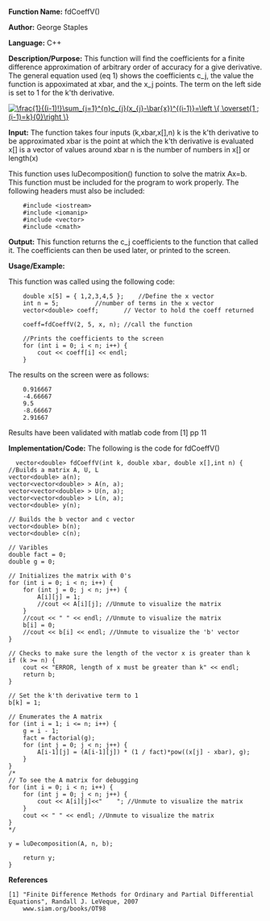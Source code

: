 **Function Name:**           fdCoeffV()

**Author:** George Staples

**Language:** C++

**Description/Purpose:** This function will find the coefficients for a finite difference approximation of arbitrary order of accuracy for a give derivative. The general equation used (eq 1) shows the coefficients c_j, the value the function is appoximated at xbar, and the x_j points. The term on the left side is set to 1 for the k'th derivative. 

<a href="https://www.codecogs.com/eqnedit.php?latex=\frac{1}{(i-1)!}\sum_{j=1}^{n}c_{j}(x_{j}-\bar{x})^{(i-1)}=\left&space;\{&space;\overset{1&space;;&space;(i-1)=k}{0}\right&space;\}" target="_blank"><img src="https://latex.codecogs.com/gif.latex?\frac{1}{(i-1)!}\sum_{j=1}^{n}c_{j}(x_{j}-\bar{x})^{(i-1)}=\left&space;\{&space;\overset{1&space;;&space;(i-1)=k}{0}\right&space;\}" title="\frac{1}{(i-1)!}\sum_{j=1}^{n}c_{j}(x_{j}-\bar{x})^{(i-1)}=\left \{ \overset{1 ; (i-1)=k}{0}\right \}" /></a>

**Input:** The function takes four inputs (k,xbar,x[],n)
  k is the k'th derivative to be approximated
  xbar is the point at which the k'th derivative is evaluated
  x[] is a vector of values around xbar 
  n is the number of numbers in x[] or length(x)
  
  This function uses luDecomposition() function to solve the matrix Ax=b. This function must be included for the program to work properly. The following headers must also be included:
  ```
      #include <iostream>
      #include <iomanip>
      #include <vector>
      #include <cmath>
  ```

**Output:** This function returns the c_j coefficients to the function that called it. The coefficients can then be used later, or printed to the screen.

**Usage/Example:**

This function was called using the following code:
```
	double x[5] = { 1,2,3,4,5 }; 	//Define the x vector
	int n = 5;			//number of terms in the x vector
	vector<double> coeff;		// Vector to hold the coeff returned

	coeff=fdCoeffV(2, 5, x, n);	//call the function

	//Prints the coefficients to the screen
	for (int i = 0; i < n; i++) {
		cout << coeff[i] << endl;
	}
```
The results on the screen were as follows:

```
	0.916667
	-4.66667
	9.5
	-8.66667
	2.91667

```
Results have been validated with matlab code from [1] pp 11

**Implementation/Code:** The following is the code for fdCoeffV()

      vector<double> fdCoeffV(int k, double xbar, double x[],int n) {
	//Builds a matrix A, U, L
	vector<double> a(n);
	vector<vector<double> > A(n, a);
	vector<vector<double> > U(n, a);
	vector<vector<double> > L(n, a);
	vector<double> y(n);

	// Builds the b vector and c vector
	vector<double> b(n);
	vector<double> c(n);

	// Varibles
	double fact = 0;
	double g = 0;

	// Initializes the matrix with 0's
	for (int i = 0; i < n; i++) {
		for (int j = 0; j < n; j++) {
			A[i][j] = 1;
			//cout << A[i][j]; //Unmute to visualize the matrix
		}
		//cout << " " << endl; //Unmute to visualize the matrix	
		b[i] = 0;
		//cout << b[i] << endl; //Unmute to visualize the 'b' vector
	}	

	// Checks to make sure the length of the vector x is greater than k
	if (k >= n) {
		cout << "ERROR, length of x must be greater than k" << endl;
		return b;
	}
	
	// Set the k'th derivative term to 1
	b[k] = 1;
	
	// Enumerates the A matrix
	for (int i = 1; i <= n; i++) {
		g = i - 1;
		fact = factorial(g);
		for (int j = 0; j < n; j++) {
			A[i-1][j] = (A[i-1][j]) * (1 / fact)*pow((x[j] - xbar), g);
		}
	}
	/*
	// To see the A matrix for debugging
	for (int i = 0; i < n; i++) {
		for (int j = 0; j < n; j++) {
			cout << A[i][j]<<"    "; //Unmute to visualize the matrix
		}
		cout << " " << endl; //Unmute to visualize the matrix		
	}
	*/
	
	y = luDecomposition(A, n, b);
	
		return y;
    }
       
   **References** 
       
	[1] "Finite Difference Methods for Ordinary and Partial Differential Equations", Randall J. LeVeque, 2007
		www.siam.org/books/OT98
